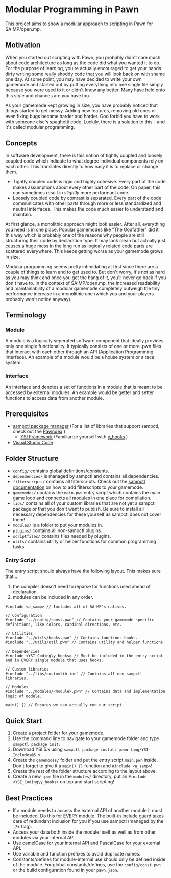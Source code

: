 # Modular Programming in Pawn

This project aims to show a modular approach to scripting in Pawn for SA:MP/open.mp.

## Motivation

When you started out scripting with Pawn, you probably didn't care much about code architecture as long as
the code did what you wanted it to do. For the purpose of learning, you're actually encouraged to get your
hands dirty writing some really shoddy code that you will look back on with shame one day.
At some point, you may have decided to write your own gamemode and started out by putting everything into
one single file simply because you were used to it or didn't know any better. Many have held onto this style
and chances are you have too.

As your gamemode kept growing in size, you have probably noticed that things started to get messy.
Adding new features, removing old ones or even fixing bugs became harder and harder. God forbid you have to
work with someone else's spaghetti code. Luckily, there is a solution to this - and it's called modular programming.

## Concepts

In software development, there is this notion of tightly coupled and loosely coupled code which indicate
to what degree individual components rely on each other. This translates directly to how easy it is to replace
or change them.

- Tightly coupled code is rigid and highly cohesive. Every part of the code makes assumptions about every
  other part of the code. On paper, this can sometimes result in _slightly_ more performant code.
- Loosely coupled code by contrast is separated. Every part of the code communicates with other parts
  through more or less standardized and neutral interfaces. This makes the code much easier to understand
  and maintain.

At first glance, a monolithic approach might look easier. After all, everything you need is in one place. Popular
gamemodes like "The Godfather" did it this way which is probably one of the reasons why people are still structuring
their code by declaration type. It may look clean but actually just causes a huge mess in the long run as logically
related code parts are scattered everywhere. This keeps getting worse as your gamemode grows in size.

Modular programming seems pretty intimidating at first since there are a couple of things to learn and to get
used to. But don't worry, it's not as hard as you may think and once you get the hang of it, you'll never go
back if you don't have to. In the context of SA:MP/open.mp, the increased readability and maintainability
of a modular gamemode completely outweigh the tiny performance increase in a monolithic one (which you and your players
probably won't notice anyway).

## Terminology

### Module

A module is a logically seperated software component that ideally provides only one single functionality.
It typically consists of one or more .pwn files that interact with each other through an API (Application
Programming Interface). An example of a module would be a house system or a race system.

### Interface

An interface and denotes a set of functions in a module that is meant to be accessed by external modules.
An example would be getter and setter functions to access data from another module.

## Prerequisites

- [sampctl package manager](https://github.com/Southclaws/sampctl) (For a list of libraries that support sampctl, check out the [Pawndex](https://packages.sampctl.com/).)
  - [YSI Framework](https://github.com/pawn-lang/YSI-Includes/tree/5.x) (Familiarize yourself with [y_hooks](https://github.com/pawn-lang/YSI-Includes/blob/5.x/YSI_Coding/y_hooks.md).)
- [Visual Studio Code](https://code.visualstudio.com/)

## Folder Structure

- `config/` contains global definitions/constants.
- `dependencies/` is managed by sampctl and contains all dependencies.
- `filterscripts/` contains all filterscripts. Check out the [sampctl documentation](https://github.com/Southclaws/sampctl/wiki/Filterscripts) on how to add filterscripts to your gamemode.
- `gamemodes/` contains the `main.pwn` entry script which contains the main game loop and connects all modules in one place for compilation.
- `libs/` contains all of your custom libraries that are not yet a sampctl package or that you don't want to publish. Be sure to install all necessary dependencies for these yourself as sampctl does not cover them!
- `modules/` is a folder to put your modules in.
- `plugins/` contains all non-sampctl plugins.
- `scriptfiles/` contains files needed by plugins.
- `utils/` contains utility or helper functions for common programming tasks.

### Entry Script

The entry script should always have the following layout.
This makes sure that...

1. the compiler doesn't need to reparse for functions used ahead of declaration.
2. modules can be included in any order.

```pawn
#include <a_samp> // Includes all of SA-MP's natives.

// Configuration
#include "../config/const.pwn" // Contains your gamemode-specific definitions, like colors, cardinal directions, etc.

// Utilities
#include "../utils/hooks.pwn" // Contains functions hooks.
#include "../utils/util.pwn" // Contains utility and helper functions.

// Dependencies
#include <YSI_Coding\y_hooks> // Must be included in the entry script and in EVERY single module that uses hooks.

// Custom libraries
#include "../libs/customlib.inc" // Contains all non-sampctl libraries.

// Modules
#include "../modules/<module>.pwn" // Contains data and implementation logic of module.

main() {} // Ensures we can actually run our script.
```

## Quick Start

1. Create a project folder for your gamemode.
2. Use the command line to navigate to your gamemode folder and type `sampctl package init`.
3. Download YSI 5.x using `sampctl package install pawn-lang/YSI-Includes@5.x`.
4. Create the `gamemodes/` folder and put the entry script `main.pwn` inside. Don't forget to give it a `main() {}` function and `#include <a_samp>`!
5. Create the rest of the folder structure according to the layout above.
6. Create a new `.pwn` file in the `modules/` directory, put an `#include <YSI_Coding\y_hooks>` on top and start scripting!

## Best Practices

- If a module needs to access the external API of another module it must be included. Do this for EVERY module. The built-in include guard takes care of redundant inclusion for you if you use sampctl (managed by the `-Z+` flag).
- Access your data both inside the module itself as well as from other modules via your internal API.
- Use camelCase for your internal API and PascalCase for your external API.
- Use variable and function prefixes to avoid duplicate names.
- Constants/defines for module-internal use should only be defined inside of the module. For global constants/defines, use the `config/const.pwn` or the build configuration found in your `pawn.json`.
